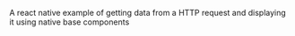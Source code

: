 A react native example of getting data from a HTTP request and displaying it using native base components
